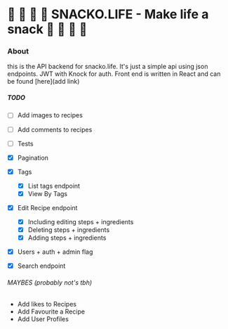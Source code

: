 # :hamburger: :pizza: :fried_shrimp: :fries: SNACKO.LIFE - Make life a snack :fries: :fried_shrimp: :pizza: :hamburger:

### About
this is the API backend for snacko.life. It's just a simple api using json endpoints. JWT with Knock for auth. Front end is written in React and can be found [here](add link)

##### TODO
* [ ] Add images to recipes
* [ ] Add comments to recipes
* [ ] Tests
* [x] Pagination
* [x] Tags 
    * [x] List tags endpoint
    * [x] View By Tags
* [x] Edit Recipe endpoint
    * [x] Including editing steps + ingredients
    * [x] Deleting steps + ingredients
    * [x] Adding steps + ingredients
* [x] Users + auth + admin flag
* [x] Search endpoint


###### MAYBES (probably not's tbh)
* Add likes to Recipes
* Add Favourite a Recipe 
* Add User Profiles

